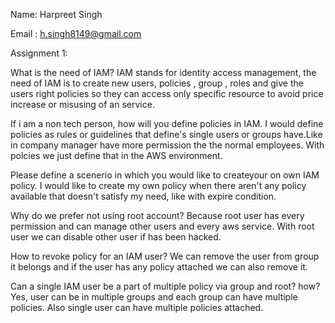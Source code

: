 Name: Harpreet Singh

Email : h.singh8149@gmail.com

Assignment 1:

What is the need of IAM?
IAM stands for identity access management, the need of IAM is to create new users, policies , group , roles and give the users right policies so they can access only specific resource to avoid price increase or misusing of an service.

If i am a non tech person, how will you define policies in IAM.
I would define policies as rules or guidelines that define's single users or groups have.Like in company manager have more permission the the normal employees. With polcies we just define that in the AWS environment.

Please define a scenerio in which you would like to createyour on own IAM policy.
I would like to create my own policy when there aren't any policy available that doesn't satisfy my need, like with expire condition.

Why do we prefer not using root account?
Because root user has every permission and can manage other users and every aws service.
With root user we can disable other user if has been hacked.

How to revoke policy for an IAM user?
We can remove the user from group it belongs and if the user has any policy attached we can also remove it.

Can a single IAM user be a part of multiple policy via group and root? how?
Yes, user can be in multiple groups and each group can have multiple policies. Also single user can have multiple policies attached.
